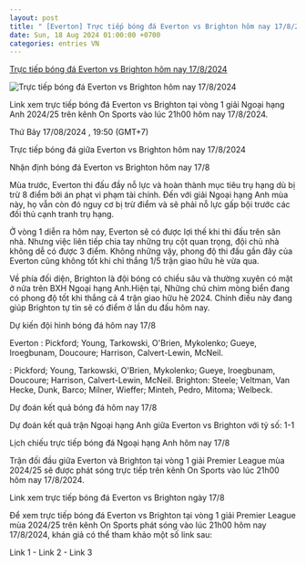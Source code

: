 ```yaml
---
layout: post
title: " [Everton] Trực tiếp bóng đá Everton vs Brighton hôm nay 17/8/2024"
date: Sun, 18 Aug 2024 01:00:00 +0700
categories: entries VN
---
```

[Trực tiếp bóng đá Everton vs Brighton hôm nay 17/8/2024](https://nongnghiep.vn/truc-tiep-everton-vs-brighton-giai-ngoai-hang-anh-tren-on-sports-hom-nay-17-8-2024-d396621.html)

![Trực tiếp bóng đá Everton vs Brighton hôm nay 17/8/2024](https://t.ex-cdn.com/nongnghiep.vn/560w/files/content/2024/08/17/truc-tiep-bong-da-everton-vs-brighton-17-8-154102_651-163618.jpg)

Link xem trực tiếp bóng đá Everton vs Brighton tại vòng 1 giải Ngoại hạng Anh 2024/25 trên kênh On Sports vào lúc 21h00 hôm nay 17/8/2024.

Thứ Bảy 17/08/2024 , 19:50 (GMT+7)

Trực tiếp bóng đá giữa Everton vs Brighton hôm nay 17/8/2024

Nhận định bóng đá Everton vs Brighton hôm nay 17/8

Mùa trước, Everton thi đấu đầy nỗ lực và hoàn thành mục tiêu trụ hạng dù bị trừ 8 điểm bởi án phạt vi phạm tài chính. Đến với giải Ngoại hạng Anh mùa này, họ vẫn còn đó nguy cơ bị trừ điểm và sẽ phải nỗ lực gấp bội trước các đối thủ cạnh tranh trụ hạng.

Ở vòng 1 diễn ra hôm nay, Everton sẽ có được lợi thế khi thi đấu trên sân nhà. Nhưng việc liên tiếp chia tay những trụ cột quan trọng, đội chủ nhà không dễ có được 3 điểm. Không những vậy, phong độ thi đấu gần đây của Everton cũng không tốt khi chỉ thắng 1/5 trận giao hữu hè vừa qua.

Về phía đối diện, Brighton là đội bóng có chiều sâu và thường xuyên có mặt ở nửa trên BXH Ngoại hạng Anh.Hiện tại, Những chú chim mòng biển đang có phong độ tốt khi thắng cả 4 trận giao hữu hè 2024. Chính điều này đang giúp Brighton tự tin sẽ có điểm ở lần du đấu hôm nay.

Dự kiến đội hình bóng đá hôm nay 17/8

Everton : Pickford; Young, Tarkowski, O'Brien, Mykolenko; Gueye, Iroegbunam, Doucoure; Harrison, Calvert-Lewin, McNeil.

: Pickford; Young, Tarkowski, O'Brien, Mykolenko; Gueye, Iroegbunam, Doucoure; Harrison, Calvert-Lewin, McNeil. Brighton: Steele; Veltman, Van Hecke, Dunk, Barco; Milner, Wieffer; Minteh, Pedro, Mitoma; Welbeck.

Dự đoán kết quả bóng đá hôm nay 17/8

Dự đoán kết quả trận Ngoại hạng Anh giữa Everton vs Brighton với tỷ số: 1-1

Lịch chiếu trực tiếp bóng đá Ngoại hạng Anh hôm nay 17/8

Trận đối đầu giữa Everton và Brighton tại vòng 1 giải Premier League mùa 2024/25 sẽ được phát sóng trực tiếp trên kênh On Sports vào lúc 21h00 hôm nay 17/8/2024.

Link xem trực tiếp bóng đá Everton vs Brighton ngày 17/8

Để xem trực tiếp bóng đá Everton vs Brighton tại vòng 1 giải Premier League mùa 2024/25 trên kênh On Sports phát sóng vào lúc 21h00 hôm nay 17/8/2024, khán giả có thể tham khảo một số link sau:

Link 1 - Link 2 - Link 3

